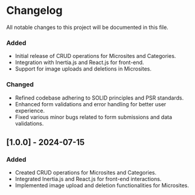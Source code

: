 # Changelog

All notable changes to this project will be documented in this file.

### Added

- Initial release of CRUD operations for Microsites and Categories.
- Integration with Inertia.js and React.js for front-end.
- Support for image uploads and deletions in Microsites.

### Changed

- Refined codebase adhering to SOLID principles and PSR standards.
- Enhanced form validations and error handling for better user experience.
- Fixed various minor bugs related to form submissions and data validations.

## [1.0.0] - 2024-07-15

### Added

- Created CRUD operations for Microsites and Categories.
- Integrated Inertia.js and React.js for front-end interactions.
- Implemented image upload and deletion functionalities for Microsites.

